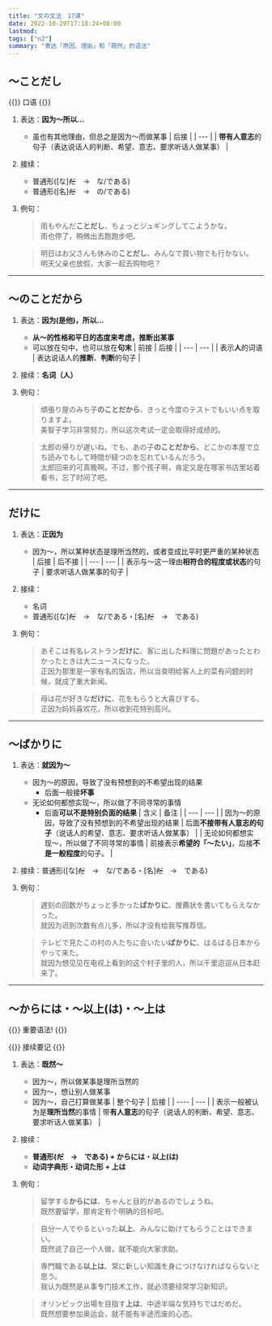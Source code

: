 ```yaml
---
title: "文の文法　17课"
date: 2022-10-29T17:18:24+08:00
lastmod: 
tags: ["n2"]
summary: "表达「原因、理由」和「既然」的语法"
---
```


## 〜ことだし
{{<badge>}}
口语
{{</badge>}}

1. 表达：**因为〜所以...**
    - 虽也有其他理由，但总之是因为〜而做某事
    | 后接 |
    | --- |
    | **带有人意志**的句子（表达说话人的判断、希望、意志、要求听话人做某事） |
2. 接续：
    - 普通形([な]~~だ~~　→　な/である)
    - 普通形([名]~~だ~~　→　の/である)
3. 例句：
    > 雨もやんだ**ことだし**、ちょっとジュギングしてこようかな。  
    雨也停了，稍微出去跑跑步吧。

    > 明日はお父さんも休みの**ことだし**、みんなで買い物でも行かない。  
    明天父亲也放假，大家一起去购物吧？

---
## 〜のことだから
1. 表达：**因为(是他)，所以...**
    - **从〜的性格和平日的态度来考虑，推断出某事**
    - 可以放在句中，也可以放在**句末**
    | 前接 | 后接 |
    | --- | --- |
    | 表示**人**的词语 | 表达说话人的**推断**、**判断**的句子 |
2. 接续：**名词（人）**
3. 例句：
    > 頑張り屋のみち子**のことだから**、きっと今度のテストでもいい点を取りますよ。  
    美智子学习非常努力，所以这次考试一定会取得好成绩的。

    > 太郎の帰りが遅いね。でも、あの子**のことだから**。どこかの本屋で立ち読みでもして時間が経つのを忘れているんだろう。  
    太郎回来的可真晚啊。不过，那个孩子啊，肯定又是在哪家书店里站着看书，忘了时间了吧。

---

## だけに
1. 表达：**正因为**
    - 因为〜，所以某种状态是理所当然的，或者变成比平时更严重的某种状态
    | 后接 | 后不接 |
    | --- | --- |
    | 表示与〜这一理由**相符合的程度或状态**的句子 | 要求听话人做某事的句子 |
2. 接续：
    - 名词
    - 普通形([な]~~だ~~　→　な/である・[名]~~だ~~　→　である)
3. 例句：
    > あそこは有名レストラン**だけに**、客に出した料理に問題があったとわかったときは大ニュースになった。  
    正因为那里是一家有名的饭店，所以当查明给客人上的菜有问题的时候，就成了重大新闻。

    > 母は花が好きな**だけに**、花をもらうと大喜びする。  
    正因为妈妈喜欢花，所以收到花特别高兴。

---

## 〜ばかりに
1. 表达：**就因为〜**
    - 因为〜的原因，导致了没有预想到的不希望出现的结果
        - 后面一般接**坏事**
    - 无论如何都想实现〜，所以做了不同寻常的事情
        - 后面**可以不是特别负面的结果**
    | 含义 | 备注 |
    | --- | --- |
    | 因为〜的原因，导致了没有预想到的不希望出现的结果 | 后面**不接带有人意志的句子**（说话人的希望、意志、要求听话人做某事） |
    | 无论如何都想实现〜，所以做了不同寻常的事情 | 前接表示**希望的「〜たい」**，后接**不是一般程度**的句子。 |
2. 接续：普通形([な]~~だ~~　→　な/である・[名]~~だ~~　→　である)
3. 例句：
    > 遅刻の回数がちょっと多かった**ばかりに**、推薦状を書いてもらえなかった。  
    就因为迟到次数有点儿多，所以才没有给我写推荐信。

    > テレビで見たこの村の人たちに会いたい**ばかりに**、はるばる日本からやって来た。  
    就因为想见见在电视上看到的这个村子里的人，所以千里迢迢从日本赶来了。

---
## 〜からには・〜以上(は)・〜上は

{{<badge>}}
重要语法!
{{</badge>}}

{{<alert>}}
接续要记
{{</alert>}}

1. 表达：**既然〜**
    - 因为〜，所以做某事是理所当然的
    - 因为〜，想让别人做某事
    - 因为〜，自己打算做某事
    | 整个句子 | 后接 |
    | ---- | --- |
    | 表示一般被认为是**理所当然**的事情 | 带**有人意志**的句子（说话人的判断、希望、意志、要求听话人做某事） |
2. 接续：
    - **普通形(~~だ~~　→　である) + からには・以上(は)**
    - **动词字典形・动词た形 + 上は**
3. 例句：
    > 留学する**からには**、ちゃんと目的があるのでしょうね。  
    既然要留学，那肯定有个明确的目标吧。

    > 自分一人でやるといった**以上**、みんなに助けてもらうことはできまい。  
    既然说了自己一个人做，就不能向大家求助。

    > 専門職である**以上は**、常に新しい知識を身につけなければならないと思う。  
    我认为既然是从事专门技术工作，就必须要经常学习新知识。

    > オリンピック出場を目指す**上は**、中途半端な気持ちではだめだ。  
    既然想要参加奥运会，就不能有半途而废的心态。